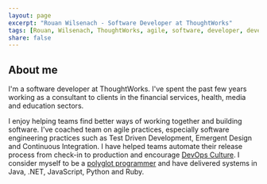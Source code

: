 ```yaml
---
layout: page
excerpt: "Rouan Wilsenach - Software Developer at ThoughtWorks"
tags: [Rouan, Wilsenach, ThoughtWorks, agile, software, developer, development, continuous, delivery]
share: false
---
```


## About me

I'm a software developer at ThoughtWorks. I've spent the past few years working as a consultant to clients in the financial services, health, media and education sectors.

I enjoy helping teams find better ways of working together and building software. I've coached team on agile practices, especially software engineering practices such as Test Driven Development, Emergent Design and Continuous Integration. I have helped teams automate their release process from check-in to production and encourage [DevOps Culture](http://techbeacon.com/running-gauntlet-setting-your-first-deployment-pipeline).  I consider myself to be a [polyglot programmer](http://thoughtworks.github.io/p2/issue09/hire-polyglot/) and have delivered systems in Java, .NET, JavaScript, Python and Ruby.
